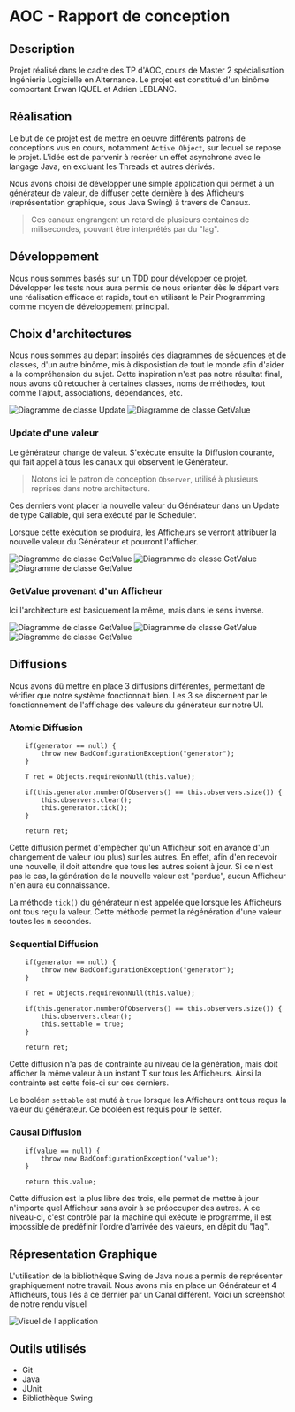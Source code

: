 # AOC - Rapport de conception

## Description
Projet réalisé dans le cadre des TP d'AOC, cours de Master 2 spécialisation Ingénierie Logicielle en Alternance. Le projet est constitué d'un binôme comportant Erwan IQUEL et Adrien LEBLANC.

## Réalisation
Le but de ce projet est de mettre en oeuvre différents patrons de conceptions vus en cours, notamment `Active Object`, sur lequel se repose le projet. L'idée est de parvenir à recréer un effet asynchrone avec le langage Java, en excluant les Threads et autres dérivés.

Nous avons choisi de développer une simple application qui permet à un générateur de valeur, de diffuser cette dernière à des Afficheurs (représentation graphique, sous Java Swing) à travers de Canaux. 
> Ces canaux engrangent un retard de plusieurs centaines de milisecondes, pouvant être interprétés par du "lag".

## Développement
Nous nous sommes basés sur un TDD pour développer ce projet. Développer les tests nous aura permis de nous orienter dès le départ vers une réalisation efficace et rapide, tout en utilisant le Pair Programming comme moyen de développement principal.

## Choix d'architectures
Nous nous sommes au départ inspirés des diagrammes de séquences et de classes, d'un autre binôme, mis à disposistion de tout le monde afin d'aider à la compréhension du sujet. Cette inspiration n'est pas notre résultat final, nous avons dû retoucher à certaines classes, noms de méthodes, tout comme l'ajout, associations, dépendances, etc.

![Diagramme de classe Update](https://raw.githubusercontent.com/malahx/ISTIC/master/AOC/TP1/M3/pic/UpdateClass.png)
![Diagramme de classe GetValue](https://raw.githubusercontent.com/malahx/ISTIC/master/AOC/TP1/M3/pic/getValueClass.png)

### Update d'une valeur
Le générateur change de valeur. S'exécute ensuite la Diffusion courante, qui fait appel à tous les canaux qui observent le Générateur.
> Notons ici le patron de conception `Observer`, utilisé à plusieurs reprises dans notre architecture. 

Ces derniers vont placer la nouvelle valeur du Générateur dans un Update de type Callable, qui sera exécuté par le Scheduler.

Lorsque cette exécution se produira, les Afficheurs se verront attribuer la nouvelle valeur du Générateur et pourront l'afficher.

![Diagramme de classe GetValue](https://raw.githubusercontent.com/malahx/ISTIC/master/AOC/TP1/M3/pic/UpdateAsync1.png)
![Diagramme de classe GetValue](https://raw.githubusercontent.com/malahx/ISTIC/master/AOC/TP1/M3/pic/UpdateAsync2.png)
![Diagramme de classe GetValue](https://raw.githubusercontent.com/malahx/ISTIC/master/AOC/TP1/M3/pic/UpdateAsync3.png)

### GetValue provenant d'un Afficheur
Ici l'architecture est basiquement la même, mais dans le sens inverse. 

![Diagramme de classe GetValue](https://raw.githubusercontent.com/malahx/ISTIC/master/AOC/TP1/M3/pic/getValueAsync1.png)
![Diagramme de classe GetValue](https://raw.githubusercontent.com/malahx/ISTIC/master/AOC/TP1/M3/pic/getValueAsync2.png)
![Diagramme de classe GetValue](https://raw.githubusercontent.com/malahx/ISTIC/master/AOC/TP1/M3/pic/getValueAsync3.png)


## Diffusions
Nous avons dû mettre en place 3 diffusions différentes, permettant de vérifier que notre système fonctionnait bien. Les 3 se discernent par le fonctionnement de l'affichage des valeurs du générateur sur notre UI.

### Atomic Diffusion
        if(generator == null) {
            throw new BadConfigurationException("generator");
        }

        T ret = Objects.requireNonNull(this.value);

        if(this.generator.numberOfObservers() == this.observers.size()) {
            this.observers.clear();
            this.generator.tick();
        }

        return ret;

Cette diffusion permet d'empêcher qu'un Afficheur soit en avance d'un changement de valeur (ou plus) sur les autres. En effet, afin d'en recevoir une nouvelle, il doit attendre que tous les autres soient à jour. Si ce n'est pas le cas, la génération de la nouvelle valeur est "perdue", aucun Afficheur n'en aura eu connaissance.

La méthode `tick()` du générateur n'est appelée que lorsque les Afficheurs ont tous reçu la valeur. Cette méthode permet la régénération d'une valeur toutes les n secondes.

### Sequential Diffusion
        if(generator == null) {
            throw new BadConfigurationException("generator");
        }

        T ret = Objects.requireNonNull(this.value);

        if(this.generator.numberOfObservers() == this.observers.size()) {
            this.observers.clear();
            this.settable = true;
        }

        return ret;
        
Cette diffusion n'a pas de contrainte au niveau de la génération, mais doit afficher la même valeur à un instant T sur tous les Afficheurs. Ainsi la contrainte est cette fois-ci sur ces derniers.

Le booléen `settable` est muté à `true` lorsque les Afficheurs ont tous reçus la valeur du générateur. Ce booléen est requis pour le setter.

### Causal Diffusion
        if(value == null) {
            throw new BadConfigurationException("value");
        }

        return this.value;
        
Cette diffusion est la plus libre des trois, elle permet de mettre à jour n'importe quel Afficheur sans avoir à se préoccuper des autres. A ce niveau-ci, c'est contrôlé par la machine qui exécute le programme, il est impossible de prédéfinir l'ordre d'arrivée des valeurs, en dépit du "lag".


## Répresentation Graphique

L'utilisation de la bibliothèque Swing de Java nous a permis de représenter graphiquement notre travail. Nous avons mis en place un Générateur et 4 Afficheurs, tous liés à ce dernier par un Canal différent.
Voici un screenshot de notre rendu visuel


![Visuel de l'application](https://scontent-cdg2-1.xx.fbcdn.net/v/t1.15752-9/50714494_439144436623952_1672789856557727744_n.png?_nc_cat=101&_nc_ht=scontent-cdg2-1.xx&oh=d70f348cdf95cf78db6b18e925e0a256&oe=5CF2CC89)



## Outils utilisés
* Git
* Java
* JUnit
* Bibliothèque Swing


